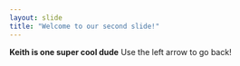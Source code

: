 ```yaml
---
layout: slide
title: "Welcome to our second slide!"
---
```

**Keith is one super cool dude**
Use the left arrow to go back!

